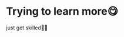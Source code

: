 # Trying to learn more😋
just get skilled🐱‍🏍

<!---
MOLATERS/MOLATERS is a ✨ special ✨ repository because its `README.md` (this file) appears on your GitHub profile.
You can click the Preview link to take a look at your changes.
--->
